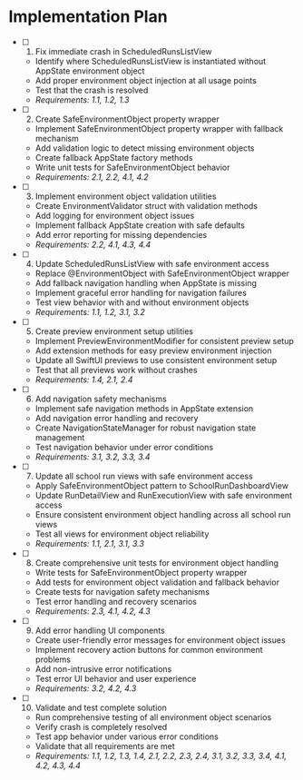 # Implementation Plan

- [ ] 1. Fix immediate crash in ScheduledRunsListView
  - Identify where ScheduledRunsListView is instantiated without AppState environment object
  - Add proper environment object injection at all usage points
  - Test that the crash is resolved
  - _Requirements: 1.1, 1.2, 1.3_

- [ ] 2. Create SafeEnvironmentObject property wrapper
  - Implement SafeEnvironmentObject property wrapper with fallback mechanism
  - Add validation logic to detect missing environment objects
  - Create fallback AppState factory methods
  - Write unit tests for SafeEnvironmentObject behavior
  - _Requirements: 2.1, 2.2, 4.1, 4.2_

- [ ] 3. Implement environment object validation utilities
  - Create EnvironmentValidator struct with validation methods
  - Add logging for environment object issues
  - Implement fallback AppState creation with safe defaults
  - Add error reporting for missing dependencies
  - _Requirements: 2.2, 4.1, 4.3, 4.4_

- [ ] 4. Update ScheduledRunsListView with safe environment access
  - Replace @EnvironmentObject with SafeEnvironmentObject wrapper
  - Add fallback navigation handling when AppState is missing
  - Implement graceful error handling for navigation failures
  - Test view behavior with and without environment objects
  - _Requirements: 1.1, 1.2, 3.1, 3.2_

- [ ] 5. Create preview environment setup utilities
  - Implement PreviewEnvironmentModifier for consistent preview setup
  - Add extension methods for easy preview environment injection
  - Update all SwiftUI previews to use consistent environment setup
  - Test that all previews work without crashes
  - _Requirements: 1.4, 2.1, 2.4_

- [ ] 6. Add navigation safety mechanisms
  - Implement safe navigation methods in AppState extension
  - Add navigation error handling and recovery
  - Create NavigationStateManager for robust navigation state management
  - Test navigation behavior under error conditions
  - _Requirements: 3.1, 3.2, 3.3, 3.4_

- [ ] 7. Update all school run views with safe environment access
  - Apply SafeEnvironmentObject pattern to SchoolRunDashboardView
  - Update RunDetailView and RunExecutionView with safe environment access
  - Ensure consistent environment object handling across all school run views
  - Test all views for environment object reliability
  - _Requirements: 1.1, 2.1, 3.1, 3.3_

- [ ] 8. Create comprehensive unit tests for environment object handling
  - Write tests for SafeEnvironmentObject property wrapper
  - Add tests for environment object validation and fallback behavior
  - Create tests for navigation safety mechanisms
  - Test error handling and recovery scenarios
  - _Requirements: 2.3, 4.1, 4.2, 4.3_

- [ ] 9. Add error handling UI components
  - Create user-friendly error messages for environment object issues
  - Implement recovery action buttons for common environment problems
  - Add non-intrusive error notifications
  - Test error UI behavior and user experience
  - _Requirements: 3.2, 4.2, 4.3_

- [ ] 10. Validate and test complete solution
  - Run comprehensive testing of all environment object scenarios
  - Verify crash is completely resolved
  - Test app behavior under various error conditions
  - Validate that all requirements are met
  - _Requirements: 1.1, 1.2, 1.3, 1.4, 2.1, 2.2, 2.3, 2.4, 3.1, 3.2, 3.3, 3.4, 4.1, 4.2, 4.3, 4.4_